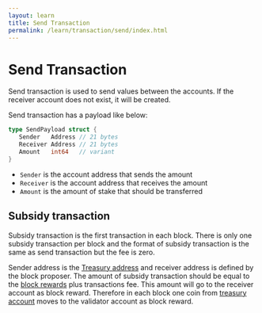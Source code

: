 ```yaml
---
layout: learn
title: Send Transaction
permalink: /learn/transaction/send/index.html
---
```


# Send Transaction

Send transaction is used to send values between the accounts. If the receiver account does not
exist, it will be created.

Send transaction has a payload like below:

```go
type SendPayload struct {
   Sender   Address // 21 bytes
   Receiver Address // 21 bytes
   Amount   int64   // variant
}
```

- `Sender` is the account address that sends the amount
- `Receiver` is the account address that receives the amount
- `Amount` is the amount of stake that should be transferred

## Subsidy transaction

Subsidy transaction is the first transaction in each block. There is only one subsidy transaction
per block and the format of subsidy transaction is the same as send transaction but the fee is zero.

Sender address is the [Treasury address](/learn/cryptography/address#treasury-address) and receiver
address is defined by the block proposer. The amount of subsidy transaction should be equal to the
[block rewards](/learn/economy/incentive) plus transactions fee. This amount will go to the receiver
account as block reward. Therefore in each block one coin from
[treasury account](/learn/economy/treasury) moves to the validator account as block reward.

